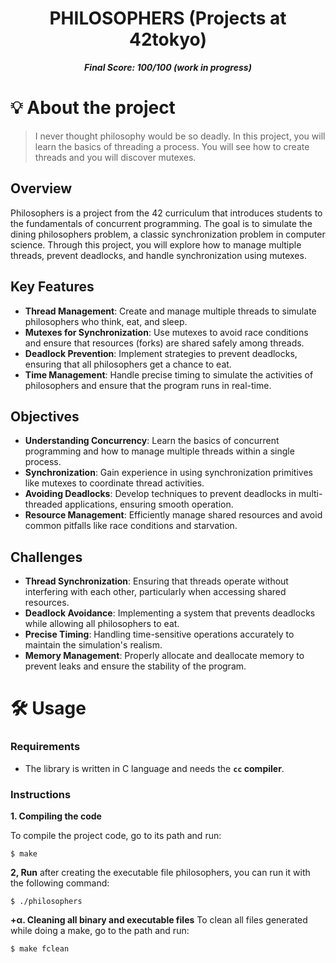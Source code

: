 <h1 align="center">
	PHILOSOPHERS (Projects at 42tokyo)
</h1>

<p align="center">
	<b><i>Final Score: 100/100 (work in progress)</i></b><br>
</p>

# 💡 About the project

> I never thought philosophy would be so deadly.
> In this project, you will learn the basics of threading a process.
> You will see how to create threads and you will discover mutexes.

## Overview
Philosophers is a project from the 42 curriculum that introduces students to the fundamentals of concurrent programming. The goal is to simulate the dining philosophers problem, a classic synchronization problem in computer science. Through this project, you will explore how to manage multiple threads, prevent deadlocks, and handle synchronization using mutexes.

## Key Features
- **Thread Management**: Create and manage multiple threads to simulate philosophers who think, eat, and sleep.
- **Mutexes for Synchronization**: Use mutexes to avoid race conditions and ensure that resources (forks) are shared safely among threads.
- **Deadlock Prevention**: Implement strategies to prevent deadlocks, ensuring that all philosophers get a chance to eat.
- **Time Management**: Handle precise timing to simulate the activities of philosophers and ensure that the program runs in real-time.

## Objectives
- **Understanding Concurrency**: Learn the basics of concurrent programming and how to manage multiple threads within a single process.
- **Synchronization**: Gain experience in using synchronization primitives like mutexes to coordinate thread activities.
- **Avoiding Deadlocks**: Develop techniques to prevent deadlocks in multi-threaded applications, ensuring smooth operation.
- **Resource Management**: Efficiently manage shared resources and avoid common pitfalls like race conditions and starvation.

## Challenges
- **Thread Synchronization**: Ensuring that threads operate without interfering with each other, particularly when accessing shared resources.
- **Deadlock Avoidance**: Implementing a system that prevents deadlocks while allowing all philosophers to eat.
- **Precise Timing**: Handling time-sensitive operations accurately to maintain the simulation's realism.
- **Memory Management**: Properly allocate and deallocate memory to prevent leaks and ensure the stability of the program.

# 🛠️ Usage

### Requirements

- The library is written in C language and needs the **`cc` compiler**.

### Instructions

**1. Compiling the code**

To compile the project code, go to its path and run:

```shell
$ make
```

**2, Run**
after creating the executable file philosophers, you can run it with the following command:
```shell
$ ./philosophers
```

**+α. Cleaning all binary and executable files**
To clean all files generated while doing a make, go to the path and run:
```shell
$ make fclean
```
